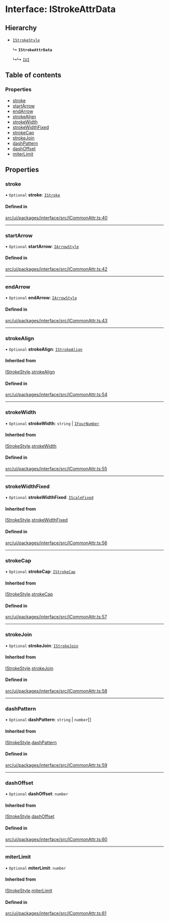 # Interface: IStrokeAttrData

## Hierarchy

- [`IStrokeStyle`](IStrokeStyle.md)

  ↳ **`IStrokeAttrData`**

  ↳↳ [`IUI`](IUI.md)

## Table of contents

### Properties

- [stroke](IStrokeAttrData.md#stroke)
- [startArrow](IStrokeAttrData.md#startarrow)
- [endArrow](IStrokeAttrData.md#endarrow)
- [strokeAlign](IStrokeAttrData.md#strokealign)
- [strokeWidth](IStrokeAttrData.md#strokewidth)
- [strokeWidthFixed](IStrokeAttrData.md#strokewidthfixed)
- [strokeCap](IStrokeAttrData.md#strokecap)
- [strokeJoin](IStrokeAttrData.md#strokejoin)
- [dashPattern](IStrokeAttrData.md#dashpattern)
- [dashOffset](IStrokeAttrData.md#dashoffset)
- [miterLimit](IStrokeAttrData.md#miterlimit)

## Properties

### stroke

• `Optional` **stroke**: [`IStroke`](../modules.md#istroke)

#### Defined in

[src/ui/packages/interface/src/ICommonAttr.ts:40](https://github.com/leaferjs/leafer-ui/blob/16756ed01a69dbd7bc933bd482f1080c8875c2f1/packages/interface/src/ICommonAttr.ts#L40)

___

### startArrow

• `Optional` **startArrow**: [`IArrowStyle`](../modules.md#iarrowstyle)

#### Defined in

[src/ui/packages/interface/src/ICommonAttr.ts:42](https://github.com/leaferjs/leafer-ui/blob/16756ed01a69dbd7bc933bd482f1080c8875c2f1/packages/interface/src/ICommonAttr.ts#L42)

___

### endArrow

• `Optional` **endArrow**: [`IArrowStyle`](../modules.md#iarrowstyle)

#### Defined in

[src/ui/packages/interface/src/ICommonAttr.ts:43](https://github.com/leaferjs/leafer-ui/blob/16756ed01a69dbd7bc933bd482f1080c8875c2f1/packages/interface/src/ICommonAttr.ts#L43)

___

### strokeAlign

• `Optional` **strokeAlign**: [`IStrokeAlign`](../modules.md#istrokealign)

#### Inherited from

[IStrokeStyle](IStrokeStyle.md).[strokeAlign](IStrokeStyle.md#strokealign)

#### Defined in

[src/ui/packages/interface/src/ICommonAttr.ts:54](https://github.com/leaferjs/leafer-ui/blob/16756ed01a69dbd7bc933bd482f1080c8875c2f1/packages/interface/src/ICommonAttr.ts#L54)

___

### strokeWidth

• `Optional` **strokeWidth**: `string` \| [`IFourNumber`](../modules.md#ifournumber)

#### Inherited from

[IStrokeStyle](IStrokeStyle.md).[strokeWidth](IStrokeStyle.md#strokewidth)

#### Defined in

[src/ui/packages/interface/src/ICommonAttr.ts:55](https://github.com/leaferjs/leafer-ui/blob/16756ed01a69dbd7bc933bd482f1080c8875c2f1/packages/interface/src/ICommonAttr.ts#L55)

___

### strokeWidthFixed

• `Optional` **strokeWidthFixed**: [`IScaleFixed`](../modules.md#iscalefixed)

#### Inherited from

[IStrokeStyle](IStrokeStyle.md).[strokeWidthFixed](IStrokeStyle.md#strokewidthfixed)

#### Defined in

[src/ui/packages/interface/src/ICommonAttr.ts:56](https://github.com/leaferjs/leafer-ui/blob/16756ed01a69dbd7bc933bd482f1080c8875c2f1/packages/interface/src/ICommonAttr.ts#L56)

___

### strokeCap

• `Optional` **strokeCap**: [`IStrokeCap`](../modules.md#istrokecap)

#### Inherited from

[IStrokeStyle](IStrokeStyle.md).[strokeCap](IStrokeStyle.md#strokecap)

#### Defined in

[src/ui/packages/interface/src/ICommonAttr.ts:57](https://github.com/leaferjs/leafer-ui/blob/16756ed01a69dbd7bc933bd482f1080c8875c2f1/packages/interface/src/ICommonAttr.ts#L57)

___

### strokeJoin

• `Optional` **strokeJoin**: [`IStrokeJoin`](../modules.md#istrokejoin)

#### Inherited from

[IStrokeStyle](IStrokeStyle.md).[strokeJoin](IStrokeStyle.md#strokejoin)

#### Defined in

[src/ui/packages/interface/src/ICommonAttr.ts:58](https://github.com/leaferjs/leafer-ui/blob/16756ed01a69dbd7bc933bd482f1080c8875c2f1/packages/interface/src/ICommonAttr.ts#L58)

___

### dashPattern

• `Optional` **dashPattern**: `string` \| `number`[]

#### Inherited from

[IStrokeStyle](IStrokeStyle.md).[dashPattern](IStrokeStyle.md#dashpattern)

#### Defined in

[src/ui/packages/interface/src/ICommonAttr.ts:59](https://github.com/leaferjs/leafer-ui/blob/16756ed01a69dbd7bc933bd482f1080c8875c2f1/packages/interface/src/ICommonAttr.ts#L59)

___

### dashOffset

• `Optional` **dashOffset**: `number`

#### Inherited from

[IStrokeStyle](IStrokeStyle.md).[dashOffset](IStrokeStyle.md#dashoffset)

#### Defined in

[src/ui/packages/interface/src/ICommonAttr.ts:60](https://github.com/leaferjs/leafer-ui/blob/16756ed01a69dbd7bc933bd482f1080c8875c2f1/packages/interface/src/ICommonAttr.ts#L60)

___

### miterLimit

• `Optional` **miterLimit**: `number`

#### Inherited from

[IStrokeStyle](IStrokeStyle.md).[miterLimit](IStrokeStyle.md#miterlimit)

#### Defined in

[src/ui/packages/interface/src/ICommonAttr.ts:61](https://github.com/leaferjs/leafer-ui/blob/16756ed01a69dbd7bc933bd482f1080c8875c2f1/packages/interface/src/ICommonAttr.ts#L61)
